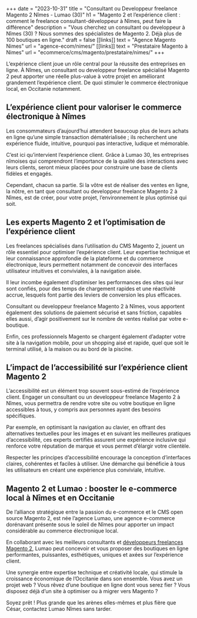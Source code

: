 +++
date = "2023-10-31"
title = "Consultant ou Developpeur freelance Magento 2 Nîmes - Lumao (30)"
h1 = "Magento 2 et l’expérience client : comment le freelance consultant-développeur à Nîmes, peut faire la différence"
description = "Vous cherchez un consultant ou developpeur à  Nîmes (30) ? Nous sommes des spécialistes de Magento 2. Déjà plus de 100 boutiques en ligne."
draft = false
[[links]]
    text = "Agence Magento Nimes"
    url = "agence-ecom/nimes/"
[[links]]
    text = "Prestataire Magento à Nimes"
    url = "ecommerce/cms/magento/prestataire/nimes/"
+++

L’expérience client joue un rôle central pour la réussite des entreprises en ligne. À Nîmes, un consultant ou developpeur freelance spécialisé Magento 2 peut apporter une réelle plus-value à votre projet en améliorant grandement l’expérience client. De quoi stimuler le commerce électronique local, en Occitanie notamment.

## L’expérience client pour valoriser le commerce électronique à Nîmes

Les consommateurs d’aujourd’hui attendent beaucoup plus de leurs achats en ligne qu’une simple transaction dématérialisée ; ils recherchent une expérience fluide, intuitive, pourquoi pas interactive, ludique et mémorable.

C’est ici qu’intervient l’expérience client. Grâce à Lumao 30, les entreprises nîmoises qui comprendront l’importance de la qualité des interactions avec leurs clients, seront mieux placées pour construire une base de clients fidèles et engagés.

Cependant, chacun sa partie. Si la vôtre est de réaliser des ventes en ligne, la nôtre, en tant que consultant ou developpeur freelance Magento 2 à Nîmes, est de créer, pour votre projet, l’environnement le plus optimisé qui soit.

## Les experts Magento 2 et l’optimisation de l’expérience client

Les freelances spécialisés dans l’utilisation du CMS Magento 2, jouent un rôle essentiel pour optimiser l’expérience client. Leur expertise technique et leur connaissance approfondie de la plateforme et du commerce électronique, leurs permettent notamment de concevoir des interfaces utilisateur intuitives et conviviales, à la navigation aisée.

Il leur incombe également d’optimiser les performances des sites qui leur sont confiés, pour des temps de chargement rapides et une réactivité accrue, lesquels font partie des leviers de conversion les plus efficaces.

Consultant ou developpeur freelance Magento 2 à Nîmes, vous apportent également des solutions de paiement sécurisé et sans friction, capables elles aussi, d’agir positivement sur le nombre de ventes réalisé par votre e-boutique.

Enfin, ces professionnels Magento se chargent également d’adapter votre site à la navigation mobile, pour un shopping aisé et rapide, quel que soit le terminal utilisé, à la maison ou au bord de la piscine.

## L’impact de l’accessibilité sur l’expérience client Magento 2

L’accessibilité est un élément trop souvent sous-estimé de l’expérience client. Engager un consultant ou un developpeur freelance Magento 2 à Nîmes, vous permettra de rendre votre site ou votre boutique en ligne accessibles à tous, y compris aux personnes ayant des besoins spécifiques.

Par exemple, en optimisant la navigation au clavier, en offrant des alternatives textuelles pour les images et en suivant les meilleures pratiques d’accessibilité, ces experts certifiés assurent une expérience inclusive qui renforce votre réputation de marque et vous permet d’élargir votre clientèle.

Respecter les principes d’accessibilité encourage la conception d’interfaces claires, cohérentes et faciles à utiliser. Une démarche qui bénéficie à tous les utilisateurs en créant une expérience plus conviviale, intuitive.

## Magento 2 et Lumao : booster le e-commerce local à Nîmes et en Occitanie

De l’alliance stratégique entre la passion du e-commerce et le CMS open source Magento 2, est née l’agence Lumao, une agence e-commerce dorénavant présente sous le soleil de Nîmes pour apporter un impact considérable au commerce électronique local.

En collaborant avec les meilleurs consultants et [développeurs freelances Magento 2](/ecommerce/cms/magento/freelance/), Lumao peut concevoir et vous proposer des boutiques en ligne performantes, puissantes, esthétiques, uniques et axées sur l’expérience client.

Une synergie entre expertise technique et créativité locale, qui stimule la croissance économique de l’Occitanie dans son ensemble. Vous avez un projet web ? Vous rêvez d’une boutique en ligne dont vous serez fier ? Vous disposez déjà d’un site à optimiser ou à migrer vers Magento ?

Soyez prêt ! Plus grande que les arènes elles-mêmes et plus fière que César, contactez Lumao Nîmes sans tarder.
